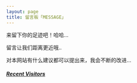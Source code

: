 ```yaml
---
layout: page
title: 留言板「MESSAGE」 
---
```

来留下你的足迹吧！哈哈...        
<P>留言让我们距离更近哦..
<p>对本网站有什么建议都可以提出来，我会不断的改进...
<!-- 多说评论框 start -->
	<div class="ds-thread" data-thread-key="/liuyan/" data-title="留言板" data-url="http://roboutkang/liuyan/"></div>
<!-- 多说评论框 end -->
<!-- 多说公共JS代码 start (一个网页只需插入一次) -->
<script type="text/javascript">
var duoshuoQuery = {short_name:"robotkang"};
	(function() {
		var ds = document.createElement('script');
		ds.type = 'text/javascript';ds.async = true;
		ds.src = (document.location.protocol == 'https:' ? 'https:' : 'http:') + '//static.duoshuo.com/embed.js';
		ds.charset = 'UTF-8';
		(document.getElementsByTagName('head')[0] 
		 || document.getElementsByTagName('body')[0]).appendChild(ds);
	})();
	</script>
<!-- 多说公共JS代码 end -->
<div style="color:#708090">
<p>
<a href="/fangke/" target="_blank"> <h5>Recent Visitors</h5></a>  
</p>
</div>


